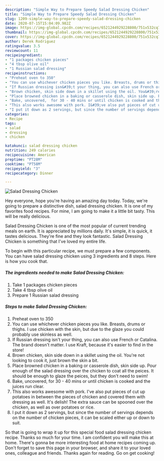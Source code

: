 ```yaml
---
description: "Simple Way to Prepare Speedy Salad Dressing Chicken"
title: "Simple Way to Prepare Speedy Salad Dressing Chicken"
slug: 1209-simple-way-to-prepare-speedy-salad-dressing-chicken
date: 2020-07-15T15:04:09.982Z
image: https://img-global.cpcdn.com/recipes/6521244929228800/751x532cq70/salad-dressing-chicken-recipe-main-photo.jpg
thumbnail: https://img-global.cpcdn.com/recipes/6521244929228800/751x532cq70/salad-dressing-chicken-recipe-main-photo.jpg
cover: https://img-global.cpcdn.com/recipes/6521244929228800/751x532cq70/salad-dressing-chicken-recipe-main-photo.jpg
author: Derek Rodriguez
ratingvalue: 3.5
reviewcount: 11
recipeingredient:
- "1 packages chicken pieces"
- "4 tbsp olive oil"
- "1 Russian salad dressing"
recipeinstructions:
- "Preheat oven to 350"
- "You can use whichever chicken pieces you like. Breasts, drums or thighs. I use chicken with the skin, but due to the glaze you could probably use skinless as well."
- "If Russian dressing isn&#39;t your thing, you can also use French or Catalina. The brand doesn&#39;t matter. I use Kraft, because it&#39;s easier to find in the store!"
- "Brown chicken, skin side down in a skillet using the oil. You&#39;re not looking to cook it, just brown the skin a bit."
- "Place browned chicken in a baking or casserole dish, skin side up. Pour enough of the salad dressing over the chicken to coat all the peices. It should be enough to glaze the peices, but they don&#39;t need to swim!"
- "Bake, uncovered,  for 30 - 40 mins or until chicken is cooked and the juices run clear."
- "This also works awesome with pork. I&#39;ve also put pieces of cut up potatoes in between the pieces of chicken and covered them with dressing as well. It&#39;s delish! The extra sauce can be spooned over the chicken, as well as over potatoes or rice."
- "I put it down as 2 servings, but since the number of servings depends on the number of chicken pieces, it can be scaled either up or down to suit."
categories:
- Recipe
tags:
- salad
- dressing
- chicken

katakunci: salad dressing chicken 
nutrition: 249 calories
recipecuisine: American
preptime: "PT28M"
cooktime: "PT58M"
recipeyield: "3"
recipecategory: Dinner

---
```



![Salad Dressing Chicken](https://img-global.cpcdn.com/recipes/6521244929228800/751x532cq70/salad-dressing-chicken-recipe-main-photo.jpg)

Hey everyone, hope you're having an amazing day today. Today, we're going to prepare a distinctive dish, salad dressing chicken. It is one of my favorites food recipes. For mine, I am going to make it a little bit tasty. This will be really delicious.



Salad Dressing Chicken is one of the most popular of current trending meals on earth. It is appreciated by millions daily. It's simple, it is quick, it tastes delicious. They're fine and they look fantastic. Salad Dressing Chicken is something that I've loved my entire life.


To begin with this particular recipe, we must prepare a few components. You can have salad dressing chicken using 3 ingredients and 8 steps. Here is how you cook that.

<!--inarticleads1-->

##### The ingredients needed to make Salad Dressing Chicken:

1. Take 1 packages chicken pieces
1. Take 4 tbsp olive oil
1. Prepare 1 Russian salad dressing




<!--inarticleads2-->

##### Steps to make Salad Dressing Chicken:

1. Preheat oven to 350
1. You can use whichever chicken pieces you like. Breasts, drums or thighs. I use chicken with the skin, but due to the glaze you could probably use skinless as well.
1. If Russian dressing isn&#39;t your thing, you can also use French or Catalina. The brand doesn&#39;t matter. I use Kraft, because it&#39;s easier to find in the store!
1. Brown chicken, skin side down in a skillet using the oil. You&#39;re not looking to cook it, just brown the skin a bit.
1. Place browned chicken in a baking or casserole dish, skin side up. Pour enough of the salad dressing over the chicken to coat all the peices. It should be enough to glaze the peices, but they don&#39;t need to swim!
1. Bake, uncovered,  for 30 - 40 mins or until chicken is cooked and the juices run clear.
1. This also works awesome with pork. I&#39;ve also put pieces of cut up potatoes in between the pieces of chicken and covered them with dressing as well. It&#39;s delish! The extra sauce can be spooned over the chicken, as well as over potatoes or rice.
1. I put it down as 2 servings, but since the number of servings depends on the number of chicken pieces, it can be scaled either up or down to suit.




So that is going to wrap it up for this special food salad dressing chicken recipe. Thanks so much for your time. I am confident you will make this at home. There's gonna be more interesting food at home recipes coming up. Don't forget to save this page in your browser, and share it to your loved ones, colleague and friends. Thanks again for reading. Go on get cooking!

